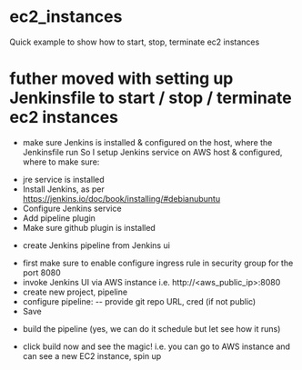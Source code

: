 # ec2_instances
Quick example to show how to start, stop, terminate ec2 instances

# futher moved with setting up Jenkinsfile to start / stop / terminate ec2 instances
* make sure Jenkins is installed & configured on the host, where the Jenkinsfile run
So I setup Jenkins service on AWS host & configured, where to make sure:
- jre service is installed
- Install Jenkins, as per https://jenkins.io/doc/book/installing/#debianubuntu
- Configure Jenkins service
- Add pipeline plugin
- Make sure github plugin is installed

* create Jenkins pipeline from Jenkins ui
- first make sure to enable configure ingress rule in security group for the port 8080 
- invoke Jenkins UI via AWS instance i.e. http://<aws_public_ip>:8080
- create new project, pipeline
- configure pipeline:
-- provide git repo URL, cred (if not public)
- Save

* build the pipeline (yes, we can do it schedule but let see how it runs)
- click build now and see the magic! i.e. you can go to AWS instance and can see a new EC2 instance, spin up

